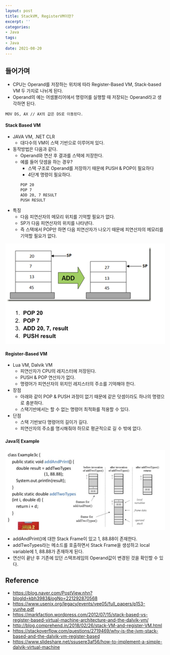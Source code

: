 ```yaml
---
layout: post
title: StackVM, RegisterVM이란?
excerpt: ''
categories:
- Java
tags:
- Java
date: 2021-08-20
---
```

## 들어가며
- CPU는 Operand를 저장하는 위치에 따라 Register-Based VM, Stack-based VM 두
가지로 나뉘게 된다.
- Operand의 예는 어셈블리어에서 명렁어를 실행할 때 저장되는 Operand라고 생각하면 된다.
```
MOV DS, AX // AX의 값은 DS로 이동된다.
```

#### Stack Based VM
- JAVA VM, .NET CLR
    - 대다수의 VM이 스택 기반으로 이루어져 있다.
- 동작방법은 다음과 같다.
    - Operand와 연산 후 결과를 스택에 저장한다.
    - 예를 들어 덧셈을 하는 경우?
        - 스택 구조로 Operand를 저장하기 때문에 PUSH & POP이 필요하다
        - 4단계 명령이 필요하다.
        ```
        POP 20
        POP 7
        ADD 20, 7 RESULT
        PUSH RESULT
        ```
- 특징
    - 다음 피연산자의 메모리 위치를 기억할 필요가 없다.
    - SP가 다음 피연산자의 위치를 나타낸다.
    - 즉 스택에서 POP만 하면 다음 피연산자가 나오기 때문에 피연산자의 메모리를 기억할 필요가 없다.

![](/assets/posts/img/2021-08-19-23-41-49.png)

#### Register-Based VM
- Lua VM, Dalvik VM
    - 피연산자가 CPU의 레지스터에 저장된다.
    - PUSH & POP 연산자가 없다.
    - 명령어가 피연산자의 위치인 레지스터의 주소를 기억해야 한다.
- 장점
    - 아래와 같이 POP & PUSH 과정이 없기 때문에 같은 덧셈이라도 하나의 명령으로 충분하다.
    - 스택기반에서는 할 수 없는 명령어 최적화를 적용할 수 있다.
- 단점
    - 스택 기반보다 명령어의 길이가 길다.
    - 피연산자의 주소를 명시해줘야 하므로 평균적으로 길 수 밖에 없다.


#### Java의 Example
![](/assets/posts/img/2021-08-19-23-58-14.png)
- addAndPrint()에 대한 Stack Frame이 있고 1, 88.88이 존재한다.
- addTwoTypes라는 메소드를 호출하면서 Stack Frame을 생성하고 local variable에 1, 88.88가 존재하게 된다.
- 연산이 끝난 후 기존에 있던 스택프레임의 Operand값이 변경된 것을 확인할 수 있다.

## Reference
- <https://blog.naver.com/PostView.nhn?blogId=kbh3983&logNo=221292870568>
- <https://www.usenix.org/legacy/events/vee05/full_papers/p153-yunhe.pdf>
- <https://markfaction.wordpress.com/2012/07/15/stack-based-vs-register-based-virtual-machine-architecture-and-the-dalvik-vm/>
- <http://blog.comprehend.in/2018/02/26/stack-VM-and-register-VM.html>
- <https://stackoverflow.com/questions/2719469/why-is-the-jvm-stack-based-and-the-dalvik-vm-register-based>
- <https://www.slideshare.net/ssusere3af56/how-to-implement-a-simple-dalvik-virtual-machine>